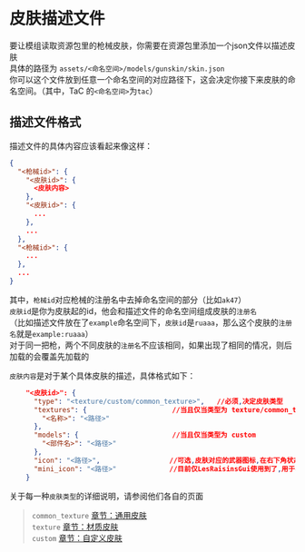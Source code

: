 # 皮肤描述文件

要让模组读取资源包里的枪械皮肤，你需要在资源包里添加一个json文件以描述皮肤  
具体的路径为
`assets/<命名空间>/models/gunskin/skin.json`  
你可以这个文件放到任意一个命名空间的对应路径下，这会决定你接下来皮肤的命名空间。（其中，TaC 的`<命名空间>`为`tac`）

## 描述文件格式
描述文件的具体内容应该看起来像这样：
```json
{
  "<枪械id>": {
    "<皮肤id>": {
      <皮肤内容>
    },
    "<皮肤id>": {
      ...
    },
    ...
  },
  "<枪械id>": {
    ...
  },
  ...
}
```

其中，`枪械id`对应枪械的注册名中去掉命名空间的部分（比如`ak47`）  
`皮肤id`是你为皮肤起的id，他会和描述文件的命名空间组成皮肤的`注册名`  
（比如描述文件放在了`example`命名空间下，`皮肤id`是`ruaaa`，那么这个皮肤的`注册名`就是`example:ruaaa`）  
对于同一把枪，两个不同皮肤的`注册名`不应该相同，如果出现了相同的情况，则后加载的会覆盖先加载的

`皮肤内容`是对于某个具体皮肤的描述，具体格式如下：
```json
    "<皮肤id>": {                    
      "type": "<texture/custom/common_texture>",   //必须,决定皮肤类型
      "textures": {                     //当且仅当类型为 texture/common_texture
        "<名称>": "<路径>"
      },
      "models": {                       //当且仅当类型为 custom
        "<部件名>": "<路径>"
      },
      "icon": "<路径>",                 //可选,皮肤对应的武器图标,在右下角状态栏展示
      "mini_icon": "<路径>"             //目前仅LesRaisinsGui使用到了,用于右上角的击杀播报展示
    }
```

关于每一种`皮肤类型`的详细说明，请参阅他们各自的页面  

> `common_texture` [章节：通用皮肤](./common_skin.md)  
> `texture` [章节：材质皮肤](./texture_skin.md)   
> `custom` [章节：自定义皮肤](./custom_skin.md)  